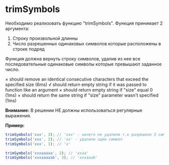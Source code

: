 # trimSymbols

Необходимо реализовать функцию "trimSymbols". Функция принимает 2 аргумента:
  1. Строку произвольной длинны  
  2. Число разрешенных одинаковых символов которые расположены в строке подряд  

Функция должна вернуть строку символов, удалив из нее все последовательные одинаковые 
символы которые превышают заданное число.

  × should remove an identical consecutive characters that exceed the specified size (6ms)
    √ should return empty string if it was passed to function like an argument
    × should return empty string if "size" equal 0 (1ms)
    × should return the same string if "size" parameter wasn't specified (1ms)


**Внимание:** В решении НЕ должны использоваться регулярные выражения. 

**Пример:**

```javascript
trimSymbols('xxx', 3); // 'xxx' - ничего не удалили т.к разрешено 3 символа подряд
trimSymbols('xxx', 2); // 'xx' - удалили один символ
trimSymbols('xxx', 1); // 'x'

trimSymbols('xxxaaaaa', 2); // 'xxaa'
trimSymbols('xxxaaaaab', 3); // 'xxxaaab'
